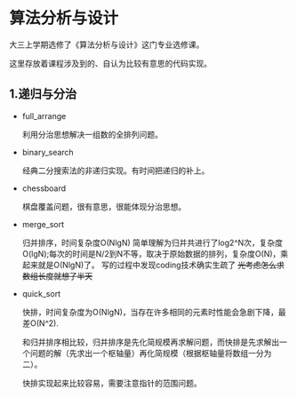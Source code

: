 # 算法分析与设计

大三上学期选修了《算法分析与设计》这门专业选修课。

这里存放着课程涉及到的、自认为比较有意思的代码实现。

## 1.递归与分治

* full_arrange

  利用分治思想解决一组数的全排列问题。

* binary_search

  经典二分搜索法的非递归实现。有时间把递归的补上。

* chessboard

  棋盘覆盖问题，很有意思，很能体现分治思想。

* merge_sort

  归并排序，时间复杂度O(NlgN)
  简单理解为归并共进行了log2^N次，复杂度O(lgN);每次的时间是N/2到N不等，取决于原始数据的排列，复杂度O(N)，乘起来就是O(NlgN)了。
  写的过程中发现coding技术确实生疏了 ~~光考虑怎么求数组长度就想了半天~~

* quick_sort

  快排，时间复杂度为O(NlgN)，当存在许多相同的元素时性能会急剧下降，最差O(N^2).

  和归并排序相比较，归并排序是先化简规模再求解问题，而快排是先求解出一个问题的解（先求出一个枢轴量）再化简规模（根据枢轴量将数组一分为二）。

  快排实现起来比较容易，需要注意指针的范围问题。